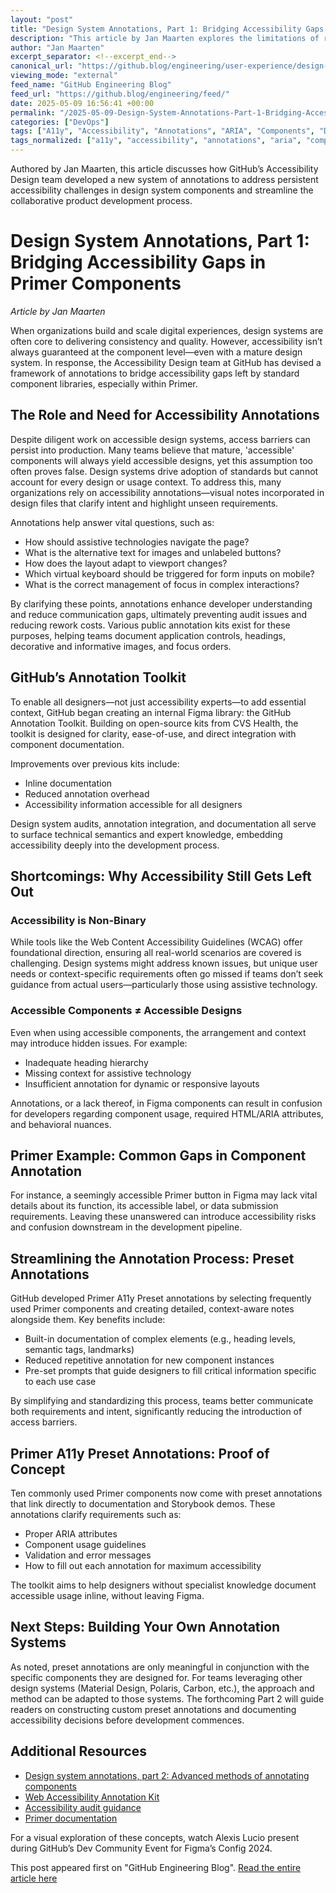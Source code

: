 ```yaml
---
layout: "post"
title: "Design System Annotations, Part 1: Bridging Accessibility Gaps in Primer Components"
description: "This article by Jan Maarten explores the limitations of relying on design system components for accessibility. It introduces GitHub’s annotation toolkit and Primer A11y Preset annotations, which aim to close accessibility gaps in digital product development by streamlining the annotation process within Figma and enhancing component usability for all users."
author: "Jan Maarten"
excerpt_separator: <!--excerpt_end-->
canonical_url: "https://github.blog/engineering/user-experience/design-system-annotations-part-1-how-accessibility-gets-left-out-of-components/"
viewing_mode: "external"
feed_name: "GitHub Engineering Blog"
feed_url: "https://github.blog/engineering/feed/"
date: 2025-05-09 16:56:41 +00:00
permalink: "/2025-05-09-Design-System-Annotations-Part-1-Bridging-Accessibility-Gaps-in-Primer-Components.html"
categories: ["DevOps"]
tags: ["A11y", "Accessibility", "Annotations", "ARIA", "Components", "Design", "Design Systems", "DevOps", "Engineering", "Figma", "GitHub", "News", "Primer", "User Experience", "Web Standards"]
tags_normalized: ["a11y", "accessibility", "annotations", "aria", "components", "design", "design systems", "devops", "engineering", "figma", "github", "news", "primer", "user experience", "web standards"]
---
```


Authored by Jan Maarten, this article discusses how GitHub’s Accessibility Design team developed a new system of annotations to address persistent accessibility challenges in design system components and streamline the collaborative product development process.<!--excerpt_end-->

# Design System Annotations, Part 1: Bridging Accessibility Gaps in Primer Components

_Article by Jan Maarten_

When organizations build and scale digital experiences, design systems are often core to delivering consistency and quality. However, accessibility isn’t always guaranteed at the component level—even with a mature design system. In response, the Accessibility Design team at GitHub has devised a framework of annotations to bridge accessibility gaps left by standard component libraries, especially within Primer.

## The Role and Need for Accessibility Annotations

Despite diligent work on accessible design systems, access barriers can persist into production. Many teams believe that mature, 'accessible' components will always yield accessible designs, yet this assumption too often proves false. Design systems drive adoption of standards but cannot account for every design or usage context. To address this, many organizations rely on accessibility annotations—visual notes incorporated in design files that clarify intent and highlight unseen requirements.

Annotations help answer vital questions, such as:

- How should assistive technologies navigate the page?
- What is the alternative text for images and unlabeled buttons?
- How does the layout adapt to viewport changes?
- Which virtual keyboard should be triggered for form inputs on mobile?
- What is the correct management of focus in complex interactions?

By clarifying these points, annotations enhance developer understanding and reduce communication gaps, ultimately preventing audit issues and reducing rework costs. Various public annotation kits exist for these purposes, helping teams document application controls, headings, decorative and informative images, and focus orders.

## GitHub’s Annotation Toolkit

To enable all designers—not just accessibility experts—to add essential context, GitHub began creating an internal Figma library: the GitHub Annotation Toolkit. Building on open-source kits from CVS Health, the toolkit is designed for clarity, ease-of-use, and direct integration with component documentation.

Improvements over previous kits include:

- Inline documentation
- Reduced annotation overhead
- Accessibility information accessible for all designers

Design system audits, annotation integration, and documentation all serve to surface technical semantics and expert knowledge, embedding accessibility deeply into the development process.

## Shortcomings: Why Accessibility Still Gets Left Out

### Accessibility is Non-Binary

While tools like the Web Content Accessibility Guidelines (WCAG) offer foundational direction, ensuring all real-world scenarios are covered is challenging. Design systems might address known issues, but unique user needs or context-specific requirements often go missed if teams don’t seek guidance from actual users—particularly those using assistive technology.

### Accessible Components ≠ Accessible Designs

Even when using accessible components, the arrangement and context may introduce hidden issues. For example:

- Inadequate heading hierarchy
- Missing context for assistive technology
- Insufficient annotation for dynamic or responsive layouts

Annotations, or a lack thereof, in Figma components can result in confusion for developers regarding component usage, required HTML/ARIA attributes, and behavioral nuances.

## Primer Example: Common Gaps in Component Annotation

For instance, a seemingly accessible Primer button in Figma may lack vital details about its function, its accessible label, or data submission requirements. Leaving these unanswered can introduce accessibility risks and confusion downstream in the development pipeline.

## Streamlining the Annotation Process: Preset Annotations

GitHub developed Primer A11y Preset annotations by selecting frequently used Primer components and creating detailed, context-aware notes alongside them. Key benefits include:

- Built-in documentation of complex elements (e.g., heading levels, semantic tags, landmarks)
- Reduced repetitive annotation for new component instances
- Pre-set prompts that guide designers to fill critical information specific to each use case

By simplifying and standardizing this process, teams better communicate both requirements and intent, significantly reducing the introduction of access barriers.

## Primer A11y Preset Annotations: Proof of Concept

Ten commonly used Primer components now come with preset annotations that link directly to documentation and Storybook demos. These annotations clarify requirements such as:

- Proper ARIA attributes
- Component usage guidelines
- Validation and error messages
- How to fill out each annotation for maximum accessibility

The toolkit aims to help designers without specialist knowledge document accessible usage inline, without leaving Figma.

## Next Steps: Building Your Own Annotation Systems

As noted, preset annotations are only meaningful in conjunction with the specific components they are designed for. For teams leveraging other design systems (Material Design, Polaris, Carbon, etc.), the approach and method can be adapted to those systems. The forthcoming Part 2 will guide readers on constructing custom preset annotations and documenting accessibility decisions before development commences.

## Additional Resources

- [Design system annotations, part 2: Advanced methods of annotating components](https://github.blog/engineering/user-experience/design-system-annotations-part-2-advanced-methods-of-annotating-components/)
- [Web Accessibility Annotation Kit](https://github.com/cvs-health/annotations)
- [Accessibility audit guidance](https://www.w3.org/WAI/test-evaluate/)
- [Primer documentation](https://primer.style/)

For a visual exploration of these concepts, watch Alexis Lucio present during GitHub’s Dev Community Event for Figma’s Config 2024.

This post appeared first on "GitHub Engineering Blog". [Read the entire article here](https://github.blog/engineering/user-experience/design-system-annotations-part-1-how-accessibility-gets-left-out-of-components/)
